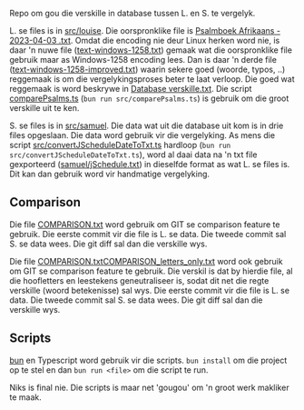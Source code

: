 Repo om gou die verskille in database tussen L. en S. te vergelyk.

L. se files is in [src/louise](src%2Flouise). Die oorspronklike file is [Psalmboek Afrikaans - 2023-04-03 .txt](src%2Flouise%2FPsalmboek%20Afrikaans%20-%202023-04-03%20.txt). Omdat die encoding nie deur Linux herken word nie, is daar 'n nuwe file ([text-windows-1258.txt](src%2Flouise%2Ftext-windows-1258.txt)) gemaak wat die oorspronklike file gebruik maar as Windows-1258 encoding lees. Dan is daar 'n derde file ([text-windows-1258-improved.txt](src%2Flouise%2Ftext-windows-1258-improved.txt)) waarin sekere goed (woorde, typos, ..) reggemaak is om die vergelykingsproses beter te laat verloop. Die goed wat reggemaak is word beskrywe in [Database verskille.txt](Database%20verskille.txt). Die script [comparePsalms.ts](src%2FcomparePsalms.ts) (`bun run src/comparePsalms.ts`) is gebruik om die groot verskille uit te ken. 

S. se files is in [src/samuel](src%2Fsamuel). Die data wat uit die database uit kom is in drie files opgeslaan. Die data word gebruik vir die vergelyking. As mens die script [src/convertJScheduleDateToTxt.ts](src%2FconvertJScheduleDateToTxt.ts) hardloop (`bun run src/convertJScheduleDateToTxt.ts`), word al daai data na 'n txt file gexporteerd ([samuel/jSchedule.txt](src%2Fsamuel%2FjSchedule.txt)) in dieselfde format as wat L. se files is. Dit kan dan gebruik word vir handmatige vergelyking.

## Comparison

Die file [COMPARISON.txt](COMPARISON.txt) word gebruik om GIT se comparison feature te gebruik. Die eerste commit vir die file is L. se data. Die tweede commit sal S. se data wees. Die git diff sal dan die verskille wys.

Die file [COMPARISON.txt](COMPARISON.txt)[COMPARISON_letters_only.txt](COMPARISON_letters_only.txt) word ook gebruik om GIT se comparison feature te gebruik. Die verskil is dat by hierdie file, al die hoofletters en leestekens geneutraliseer is, sodat dit net die regte verskille (woord betekenisse) sal wys. Die eerste commit vir die file is L. se data. Die tweede commit sal S. se data wees. Die git diff sal dan die verskille wys.

## Scripts

[bun](https://bun.sh/) en Typescript word gebruik vir die scripts. `bun install` om die project op te stel en dan `bun run <file>` om die script te run. 

Niks is final nie. Die scripts is maar net 'gougou' om 'n groot werk makliker te maak.

